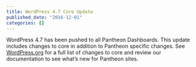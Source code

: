 ```yaml
---
title: WordPress 4.7 Core Update
published_date: "2016-12-01"
categories: []
---
```

WordPress 4.7 has been pushed to all Pantheon Dashboards. This update includes changes to core in addition to Pantheon specific changes. See [WordPress.org](https://wordpress.org/news/2016/12/vaughan/) for a full list of changes to core and review our documentation to see what’s new for Pantheon sites.
